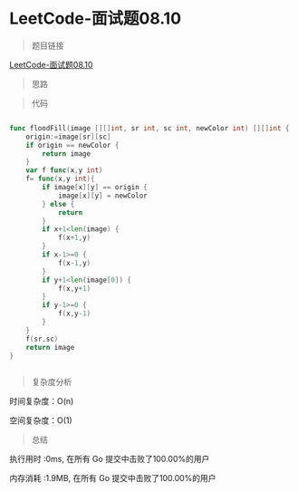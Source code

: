 # LeetCode-面试题08.10

>题目链接

[LeetCode-面试题08.10](https://leetcode-cn.com/problems/color-fill-lcci/)

> 思路


>代码

```go

func floodFill(image [][]int, sr int, sc int, newColor int) [][]int {
    origin:=image[sr][sc]
    if origin == newColor {
        return image
    }
    var f func(x,y int)
    f= func(x,y int){
        if image[x][y] == origin {
            image[x][y] = newColor
        } else {
            return
        }
        if x+1<len(image) {
            f(x+1,y)
        }
        if x-1>=0 {
            f(x-1,y)
        }
        if y+1<len(image[0]) {
            f(x,y+1)
        }
        if y-1>=0 {
            f(x,y-1)
        }
    }
    f(sr,sc)
    return image
}



```

>复杂度分析

时间复杂度：O(n)

空间复杂度：O(1)

>总结

执行用时 :0ms, 在所有 Go 提交中击败了100.00%的用户

内存消耗 :1.9MB, 在所有 Go 提交中击败了100.00%的用户

